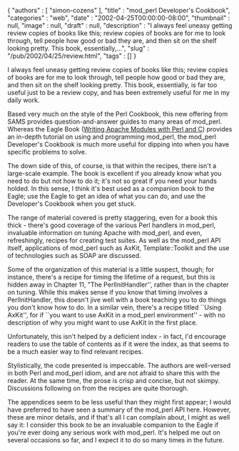 {
   "authors" : [
      "simon-cozens"
   ],
   "title" : "mod_perl Developer's Cookbook",
   "categories" : "web",
   "date" : "2002-04-25T00:00:00-08:00",
   "thumbnail" : null,
   "image" : null,
   "draft" : null,
   "description" : "I always feel uneasy getting review copies of books like this; review copies of books are for me to look through, tell people how good or bad they are, and then sit on the shelf looking pretty. This book, essentially,...",
   "slug" : "/pub/2002/04/25/review.html",
   "tags" : []
}



I always feel uneasy getting review copies of books like this; review copies of books are for me to look through, tell people how good or bad they are, and then sit on the shelf looking pretty. This book, essentially, is far too useful just to be a review copy, and has been extremely useful for me in my daily work.

Based very much on the style of the Perl Cookbook, this new offering from SAMS provides question-and-answer guides to many areas of mod\_perl. Whereas the Eagle Book ([Writing Apache Modules with Perl and C](http://www.oreilly.com/catalog/wrapmod/)) provides an in-depth tutorial on using and programming mod\_perl, the mod\_perl Developer's Cookbook is much more useful for dipping into when you have specific problems to solve.

The down side of this, of course, is that within the recipes, there isn't a large-scale example. The book is excellent if you already know what you need to do but not how to do it; it's not so great if you need your hands holded. In this sense, I think it's best used as a companion book to the Eagle; use the Eagle to get an idea of what you can do, and use the Developer's Cookbook when you get stuck.

The range of material covered is pretty staggering, even for a book this thick - there's good coverage of the various Perl handlers in mod\_perl, invaluable information on tuning Apache with mod\_perl, and even, refreshingly, recipes for creating test suites. As well as the mod\_perl API itself, applications of mod\_perl such as AxKit, Template::Toolkit and the use of technologies such as SOAP are discussed.

Some of the organization of this material is a little suspect, though; for instance, there's a recipe for timing the lifetime of a request, but this is hidden away in Chapter 11, "The PerlInitHandler'', rather than in the chapter on tuning. While this makes sense if you know that timing involves a PerlInitHandler, this doesn't jive well with a book teaching you to do things you don't know how to do. In a similar vein, there's a recipe titled \`\`Using AxKit'', for if \`\`you want to use AxKit in a mod\_perl environment'' - with no description of why you might want to use AxKit in the first place.

Unfortunately, this isn't helped by a deficient index - in fact, I'd encourage readers to use the table of contents as if it were the index, as that seems to be a much easier way to find relevant recipes.

Stylistically, the code presented is impeccable. The authors are well-versed in both Perl and mod\_perl idiom, and are not afraid to share this with the reader. At the same time, the prose is crisp and concise, but not skimpy. Discussions following on from the recipes are quite thorough.

The appendices seem to be less useful than they might first appear; I would have preferred to have seen a summary of the mod\_perl API here. However, these are minor details, and if that's all I can complain about, I might as well say it: I consider this book to be an invaluable companion to the Eagle if you're ever doing any serious work with mod\_perl. It's helped me out on several occasions so far, and I expect it to do so many times in the future.
